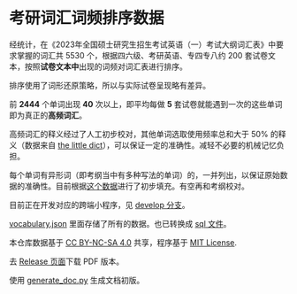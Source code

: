 # 考研词汇词频排序数据

经统计，在《2023年全国硕士研究生招生考试英语（一）考试大纲词汇表》中要求掌握的词汇共 5530 个，根据四六级、考研英语、专四专八约 200 套试卷文本，按照**试卷文本中**出现的词频对词汇表进行排序。

排序使用了词形还原策略，所以与实际试卷呈现略有差异。

前 **2444** 个单词出现 **40** 次以上，即平均每做 **5** 套试卷就能遇到一次的这些单词即为真正的**高频词汇**。

高频词汇的释义经过了人工初步校对，其他单词选取使用频率总和大于 50% 的释义（数据来自 [the little dict](http://louischeung.top:225/mdict%E8%AF%8D%E5%85%B8%E5%8C%85/The%20Little%20Dict/)），可以保证一定的准确性。减轻不必要的机械记忆负担。

每个单词有异形词（即考纲当中有多种写法的单词）的，一并列出，以保证原始数据的准确性。目前根据[这个数据](https://github.com/awxiaoxian2020/spelling-variations/blob/dev/src/bydictionary.json)进行了初步填充。有空再和考纲校对。

目前正在开发对应的跨端小程序，见 [develop 分支](https://github.com/awxiaoxian2020/NETEMVocabulary/tree/develop)。

[vocabulary.json](https://github.com/awxiaoxian2020/NETEMVocabulary/blob/master/vocabulary.json) 里面存储了所有的数据。也已转换成 [sql 文件](https://github.com/awxiaoxian2020/NETEMVocabulary/blob/master/vocabulary.sql)。

本仓库数据基于 [CC BY-NC-SA 4.0](https://creativecommons.org/licenses/by-nc-sa/4.0/) 共享，程序基于 [MIT License](https://github.com/awxiaoxian2020/NETEMVocabulary/blob/master/LICENSE).

去 [Release 页面](https://github.com/awxiaoxian2020/NETEMVocabulary/releases)下载 PDF 版本。

使用 [generate_doc.py](https://github.com/awxiaoxian2020/NETEMVocabulary/blob/bk/generate_doc.py) 生成文档初版。
